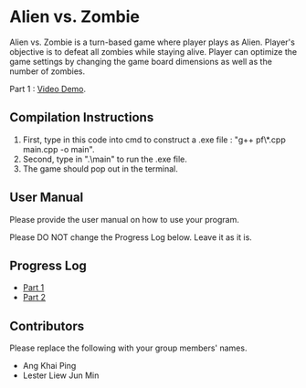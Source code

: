 # Alien vs. Zombie

Alien vs. Zombie is a turn-based game where player plays as Alien. Player's objective is to defeat all zombies while staying alive. Player can optimize the game settings by changing the game board dimensions as well as the number of zombies.

Part 1 : [Video Demo](https://youtu.be/hvJd5apu8nI).

## Compilation Instructions

1. First, type in this code into cmd to construct a .exe file : "g++ pf\\*.cpp main.cpp -o main".
2. Second, type in ".\main" to run the .exe file.
3. The game should pop out in the terminal.

## User Manual

Please provide the user manual on how to use your program.

Please DO NOT change the Progress Log below. Leave it as it is.

## Progress Log

- [Part 1](PART1.md)
- [Part 2](PART2.md)

## Contributors

Please replace the following with your group members' names. 

- Ang Khai Ping
- Lester Liew Jun Min
